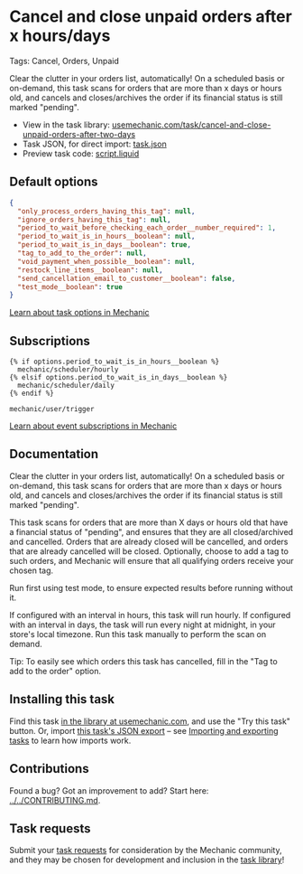 # Cancel and close unpaid orders after x hours/days

Tags: Cancel, Orders, Unpaid

Clear the clutter in your orders list, automatically! On a scheduled basis or on-demand, this task scans for orders that are more than x days or hours old, and cancels and closes/archives the order if its financial status is still marked "pending".

* View in the task library: [usemechanic.com/task/cancel-and-close-unpaid-orders-after-two-days](https://usemechanic.com/task/cancel-and-close-unpaid-orders-after-two-days)
* Task JSON, for direct import: [task.json](../../tasks/cancel-and-close-unpaid-orders-after-two-days.json)
* Preview task code: [script.liquid](./script.liquid)

## Default options

```json
{
  "only_process_orders_having_this_tag": null,
  "ignore_orders_having_this_tag": null,
  "period_to_wait_before_checking_each_order__number_required": 1,
  "period_to_wait_is_in_hours__boolean": null,
  "period_to_wait_is_in_days__boolean": true,
  "tag_to_add_to_the_order": null,
  "void_payment_when_possible__boolean": null,
  "restock_line_items__boolean": null,
  "send_cancellation_email_to_customer__boolean": false,
  "test_mode__boolean": true
}
```

[Learn about task options in Mechanic](https://docs.usemechanic.com/article/471-task-options)

## Subscriptions

```liquid
{% if options.period_to_wait_is_in_hours__boolean %}
  mechanic/scheduler/hourly
{% elsif options.period_to_wait_is_in_days__boolean %}
  mechanic/scheduler/daily
{% endif %}

mechanic/user/trigger
```

[Learn about event subscriptions in Mechanic](https://docs.usemechanic.com/article/408-subscriptions)

## Documentation

Clear the clutter in your orders list, automatically! On a scheduled basis or on-demand, this task scans for orders that are more than x days or hours old, and cancels and closes/archives the order if its financial status is still marked "pending".

This task scans for orders that are more than X days or hours old that have a financial status of "pending", and ensures that they are all closed/archived and cancelled. Orders that are already closed will be cancelled, and orders that are already cancelled will be closed. Optionally, choose to add a tag to such orders, and Mechanic will ensure that all qualifying orders receive your chosen tag.

Run first using test mode, to ensure expected results before running without it.

If configured with an interval in hours, this task will run hourly. If configured with an interval in days, the task will run every night at midnight, in your store's local timezone. Run this task manually to perform the scan on demand.

Tip: To easily see which orders this task has cancelled, fill in the "Tag to add to the order" option.

## Installing this task

Find this task [in the library at usemechanic.com](https://usemechanic.com/task/cancel-and-close-unpaid-orders-after-two-days), and use the "Try this task" button. Or, import [this task's JSON export](../../tasks/cancel-and-close-unpaid-orders-after-two-days.json) – see [Importing and exporting tasks](https://docs.usemechanic.com/article/505-importing-and-exporting-tasks) to learn how imports work.

## Contributions

Found a bug? Got an improvement to add? Start here: [../../CONTRIBUTING.md](../../CONTRIBUTING.md).

## Task requests

Submit your [task requests](https://mechanic.canny.io/task-requests) for consideration by the Mechanic community, and they may be chosen for development and inclusion in the [task library](https://tasks.mechanic.dev/)!

